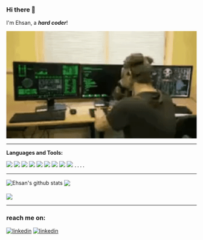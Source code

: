 ### Hi there 👋

I'm Ehsan, a ***hard coder***!

<div align="center">
  <img align="center" src="./harde-coder.gif" width="640">
</div>

<hr />

**Languages and Tools:**  

<code><img height="20" src="https://cdn.jsdelivr.net/gh/devicons/devicon/icons/javascript/javascript-original.svg"></code>
<code><img height="20" src="https://cdn.jsdelivr.net/gh/devicons/devicon/icons/react/react-original.svg"></code>
<code><img height="20" src="https://cdn.jsdelivr.net/gh/devicons/devicon/icons/typescript/typescript-original.svg"></code>
<code><img height="20" src="https://cdn.jsdelivr.net/gh/devicons/devicon/icons/webpack/webpack-original.svg"></code>
<code><img height="20" src="https://cdn.jsdelivr.net/gh/devicons/devicon/icons/html5/html5-original.svg"></code>
<code><img height="20" src="https://cdn.jsdelivr.net/gh/devicons/devicon/icons/css3/css3-original.svg"></code>
<code><img height="20" src="https://cdn.jsdelivr.net/gh/devicons/devicon/icons/sass/sass-original.svg"></code>
<code><img height="20" src="https://cdn.jsdelivr.net/gh/devicons/devicon/icons/figma/figma-original.svg"></code>
<code><img height="20" src="https://cdn.jsdelivr.net/gh/devicons/devicon/icons/git/git-original.svg"></code>
<code>....</code>

<hr />

<div>
  <span><img align="center" height="200" src="https://github-readme-stats.vercel.app/api?username=sebaharinasab&show_icons=true&include_all_commits=true&theme=react&hide_border=true" alt="Ehsan's github stats" /></span>
  <span><img align="center" height="200" src="https://github-readme-stats.vercel.app/api/top-langs/?username=sebaharinasab&theme=react&hide_border=true" /></span>
</div>
<br />
<div>
  <span><img align="center" height="200" src="https://github-readme-streak-stats.herokuapp.com/?user=sebaharinasab&hide_border=true&theme=react" /></span>
</div>

<hr />

<h3>reach me on:</h3>
<p>
  <a href="https://www.linkedin.com/in/ehsan-baharinasab-81947b149/"><img height=24 src="https://cdn.jsdelivr.net/gh/devicons/devicon/icons/linkedin/linkedin-original.svg" alt="linkedin" /></a>
  <a href="https://twitter.com/baharinasab"><img height=24 src="https://cdn.jsdelivr.net/gh/devicons/devicon/icons/twitter/twitter-original.svg" alt="linkedin" /></a>
</p>
